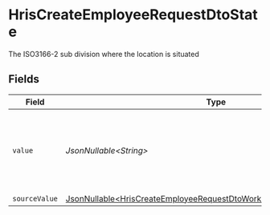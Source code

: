 # HrisCreateEmployeeRequestDtoState

The ISO3166-2 sub division where the location is situated


## Fields

| Field                                                                                                                                                          | Type                                                                                                                                                           | Required                                                                                                                                                       | Description                                                                                                                                                    |
| -------------------------------------------------------------------------------------------------------------------------------------------------------------- | -------------------------------------------------------------------------------------------------------------------------------------------------------------- | -------------------------------------------------------------------------------------------------------------------------------------------------------------- | -------------------------------------------------------------------------------------------------------------------------------------------------------------- |
| `value`                                                                                                                                                        | *JsonNullable\<String>*                                                                                                                                        | :heavy_minus_sign:                                                                                                                                             | state (ISO3166-2 Sub Division Code) - value must be a valid enum value                                                                                         |
| `sourceValue`                                                                                                                                                  | [JsonNullable\<HrisCreateEmployeeRequestDtoWorkLocationStateSourceValue>](../../models/components/HrisCreateEmployeeRequestDtoWorkLocationStateSourceValue.md) | :heavy_minus_sign:                                                                                                                                             | N/A                                                                                                                                                            |